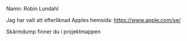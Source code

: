 Namn: Robin Lundahl

Jag har valt att efterliknad Apples hemsida: https://www.apple.com/se/

Skärmdump finner du i projektmappen
